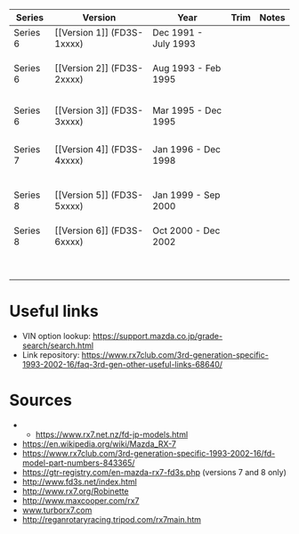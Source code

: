 
| Series   | **Version**                | Year                 | Trim | Notes |
| -------- | -------------------------- | -------------------- | ---- | ----- |
| Series 6 | [[Version 1]] (FD3S-1xxxx) | Dec 1991 - July 1993 |      |       |
|          |                            |                      |      |       |
|          |                            |                      |      |       |
|          |                            |                      |      |       |
| Series 6 | [[Version 2]] (FD3S-2xxxx) | Aug 1993 - Feb 1995  |      |       |
|          |                            |                      |      |       |
|          |                            |                      |      |       |
|          |                            |                      |      |       |
|          |                            |                      |      |       |
|          |                            |                      |      |       |
| Series 6 | [[Version 3]] (FD3S-3xxxx) | Mar 1995 - Dec 1995  |      |       |
|          |                            |                      |      |       |
|          |                            |                      |      |       |
|          |                            |                      |      |       |
|          |                            |                      |      |       |
| Series 7 | [[Version 4]] (FD3S-4xxxx) | Jan 1996 - Dec 1998  |      |       |
|          |                            |                      |      |       |
|          |                            |                      |      |       |
|          |                            |                      |      |       |
|          |                            |                      |      |       |
|          |                            |                      |      |       |
|          |                            |                      |      |       |
| Series 8 | [[Version 5]] (FD3S-5xxxx) | Jan 1999 - Sep 2000  |      |       |
|          |                            |                      |      |       |
|          |                            |                      |      |       |
|          |                            |                      |      |       |
| Series 8 | [[Version 6]] (FD3S-6xxxx) | Oct 2000 - Dec 2002  |      |       |
|          |                            |                      |      |       |
|          |                            |                      |      |       |
|          |                            |                      |      |       |
|          |                            |                      |      |       |
|          |                            |                      |      |       |
|          |                            |                      |      |       |
|          |                            |                      |      |       |
|          |                            |                      |      |       |
|          |                            |                      |      |       |


# Useful links
* VIN option lookup: https://support.mazda.co.jp/grade-search/search.html
* Link repository: https://www.rx7club.com/3rd-generation-specific-1993-2002-16/faq-3rd-gen-other-useful-links-68640/

# Sources
* * https://www.rx7.net.nz/fd-jp-models.html
* https://en.wikipedia.org/wiki/Mazda_RX-7
* https://www.rx7club.com/3rd-generation-specific-1993-2002-16/fd-model-part-numbers-843365/
* https://gtr-registry.com/en-mazda-rx7-fd3s.php (versions 7 and 8 only)
* http://www.fd3s.net/index.html
* http://www.rx7.org/Robinette
* http://www.maxcooper.com/rx7
* www.turborx7.com
* http://reganrotaryracing.tripod.com/rx7main.htm
